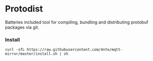 # Protodist 
Batteries included tool for compiling, bundling and distributing protobuf packages via git.

### Install

```shell script
curl -sfL https://raw.githubusercontent.com/4nte/mqtt-mirror/master/install.sh | sh
```
